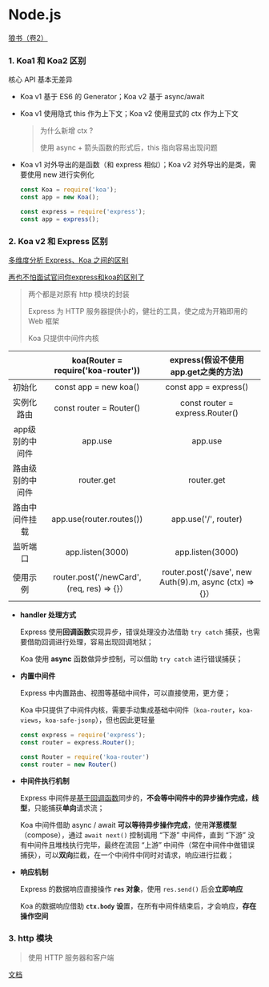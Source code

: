 # Node.js

[狼书（卷2）]()

### 1. Koa1 和 Koa2 区别

核心 API 基本无差异

* Koa v1 基于 ES6 的 Generator；Koa v2 基于 async/await

* Koa v1 使用隐式 this 作为上下文；Koa v2 使用显式的 ctx 作为上下文

  > 为什么新增 ctx ?
  >
  > 使用 async + 箭头函数的形式后，this 指向容易出现问题

* Koa v1 对外导出的是函数（和 express 相似）；Koa v2 对外导出的是类，需要使用 new 进行实例化

  ```javascript
  const Koa = require('koa');
  const app = new Koa();
  ```

  ```javascript
  const express = require('express');
  const app = express();
  ```

  



### 2. Koa v2 和 Express 区别

[多维度分析 Express、Koa 之间的区别](https://zhuanlan.zhihu.com/p/115339314)

[再也不怕面试官问你express和koa的区别了](https://zhuanlan.zhihu.com/p/87079561)

> 两个都是对原有 http 模块的封装
>
> Express 为 HTTP 服务器提供小的，健壮的工具，使之成为开箱即用的 Web 框架
>
> Koa 只提供中间件内核

|                  |    koa(Router = require('koa-router'))     |          express(假设不使用app.get之类的方法)           |
| :--------------: | :----------------------------------------: | :-----------------------------------------------------: |
|      初始化      |           const app = new koa()            |                  const app = express()                  |
|    实例化路由    |          const router = Router()           |             const router = express.Router()             |
| app级别的中间件  |                  app.use                   |                         app.use                         |
| 路由级别的中间件 |                 router.get                 |                       router.get                        |
|  路由中间件挂载  |          app.use(router.routes())          |                  app.use('/', router)                   |
|     监听端口     |              app.listen(3000)              |                    app.listen(3000)                     |
|     使用示例     | router.post('/newCard', (req, res) => {}） | router.post('/save', new Auth(9).m, async (ctx) => {}） |

* **handler 处理方式**

  Express 使用**回调函数**实现异步，错误处理没办法借助 `try catch` 捕获，也需要借助回调进行处理，容易出现回调地狱；

  Koa 使用 **async** 函数做异步控制，可以借助 `try catch` 进行错误捕获；

* **内置中间件**

  Express 中内置路由、视图等基础中间件，可以直接使用，更方便；

  Koa 中只提供了中间件内核，需要手动集成基础中间件（`koa-router`，`koa-views`，`koa-safe-jsonp`），但也因此更轻量

  ```javascript
  const express = require('express');
  const router = express.Router();
  ```

  ```javascript
  const Router = require('koa-router')
  const router = new Router()
  ```

* **中间件执行机制**

  Express 中间件是<u>基于回调函数</u>同步的，**不会等中间件中的异步操作完成，线型**，只能捕获**单向**请求流；

  Koa 中间件借助 async / await **可以等待异步操作完成**，使用**洋葱模型**（compose），通过 `await next()` 控制调用 “下游” 中间件，直到 “下游” 没有中间件且堆栈执行完毕，最终在流回 “上游” 中间件（常在中间件中做错误捕获），可以**双向**拦截，在一个中间件中同时对请求，响应进行拦截；

* **响应机制**

  Express 的数据响应直接操作 **`res` 对象**，使用 `res.send()`  后会**立即响应**

  Koa 的数据响应借助 **`ctx.body` 设**置，在所有中间件结束后，才会响应，**存在操作空间**

  

### 3. http 模块

> 使用 HTTP 服务器和客户端

[文档](http://nodejs.cn/api/http.html)
